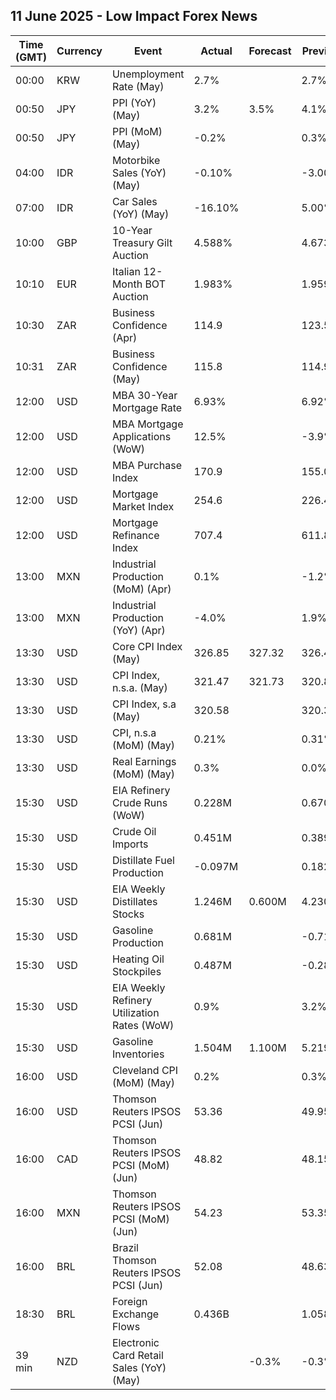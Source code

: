 ## 11 June 2025 - Low Impact Forex News

| Time (GMT) | Currency | Event | Actual | Forecast | Previous |
|------|----------|-------|--------|----------|----------|
| 00:00 | KRW | Unemployment Rate (May) | 2.7% |  | 2.7% |
| 00:50 | JPY | PPI (YoY) (May) | 3.2% | 3.5% | 4.1% |
| 00:50 | JPY | PPI (MoM) (May) | -0.2% |  | 0.3% |
| 04:00 | IDR | Motorbike Sales (YoY) (May) | -0.10% |  | -3.00% |
| 07:00 | IDR | Car Sales (YoY) (May) | -16.10% |  | 5.00% |
| 10:00 | GBP | 10-Year Treasury Gilt Auction | 4.588% |  | 4.673% |
| 10:10 | EUR | Italian 12-Month BOT Auction | 1.983% |  | 1.959% |
| 10:30 | ZAR | Business Confidence (Apr) | 114.9 |  | 123.5 |
| 10:31 | ZAR | Business Confidence (May) | 115.8 |  | 114.9 |
| 12:00 | USD | MBA 30-Year Mortgage Rate | 6.93% |  | 6.92% |
| 12:00 | USD | MBA Mortgage Applications (WoW) | 12.5% |  | -3.9% |
| 12:00 | USD | MBA Purchase Index | 170.9 |  | 155.0 |
| 12:00 | USD | Mortgage Market Index | 254.6 |  | 226.4 |
| 12:00 | USD | Mortgage Refinance Index | 707.4 |  | 611.8 |
| 13:00 | MXN | Industrial Production (MoM) (Apr) | 0.1% |  | -1.2% |
| 13:00 | MXN | Industrial Production (YoY) (Apr) | -4.0% |  | 1.9% |
| 13:30 | USD | Core CPI Index (May) | 326.85 | 327.32 | 326.43 |
| 13:30 | USD | CPI Index, n.s.a. (May) | 321.47 | 321.73 | 320.80 |
| 13:30 | USD | CPI Index, s.a (May) | 320.58 |  | 320.32 |
| 13:30 | USD | CPI, n.s.a (MoM) (May) | 0.21% |  | 0.31% |
| 13:30 | USD | Real Earnings (MoM) (May) | 0.3% |  | 0.0% |
| 15:30 | USD | EIA Refinery Crude Runs (WoW) | 0.228M |  | 0.670M |
| 15:30 | USD | Crude Oil Imports | 0.451M |  | 0.389M |
| 15:30 | USD | Distillate Fuel Production | -0.097M |  | 0.182M |
| 15:30 | USD | EIA Weekly Distillates Stocks | 1.246M | 0.600M | 4.230M |
| 15:30 | USD | Gasoline Production | 0.681M |  | -0.714M |
| 15:30 | USD | Heating Oil Stockpiles | 0.487M |  | -0.282M |
| 15:30 | USD | EIA Weekly Refinery Utilization Rates (WoW) | 0.9% |  | 3.2% |
| 15:30 | USD | Gasoline Inventories | 1.504M | 1.100M | 5.219M |
| 16:00 | USD | Cleveland CPI (MoM) (May) | 0.2% |  | 0.3% |
| 16:00 | USD | Thomson Reuters IPSOS PCSI (Jun) | 53.36 |  | 49.95 |
| 16:00 | CAD | Thomson Reuters IPSOS PCSI (MoM) (Jun) | 48.82 |  | 48.15 |
| 16:00 | MXN | Thomson Reuters IPSOS PCSI (MoM) (Jun) | 54.23 |  | 53.35 |
| 16:00 | BRL | Brazil Thomson Reuters IPSOS PCSI (Jun) | 52.08 |  | 48.63 |
| 18:30 | BRL | Foreign Exchange Flows | 0.436B |  | 1.058B |
| 39 min | NZD | Electronic Card Retail Sales (YoY) (May) |  | -0.3% | -0.3% |
